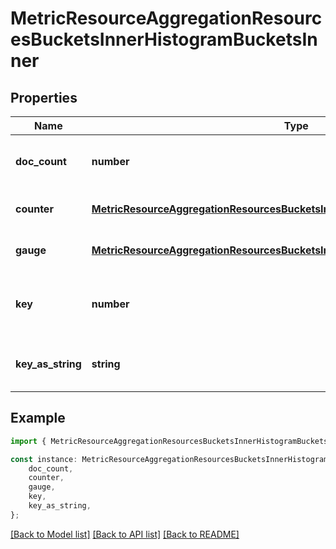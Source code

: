 # MetricResourceAggregationResourcesBucketsInnerHistogramBucketsInner


## Properties

Name | Type | Description | Notes
------------ | ------------- | ------------- | -------------
**doc_count** | **number** | Number of documents in the bucket | [optional] [default to undefined]
**counter** | [**MetricResourceAggregationResourcesBucketsInnerHistogramBucketsInnerCounter**](MetricResourceAggregationResourcesBucketsInnerHistogramBucketsInnerCounter.md) |  | [optional] [default to undefined]
**gauge** | [**MetricResourceAggregationResourcesBucketsInnerHistogramBucketsInnerGauge**](MetricResourceAggregationResourcesBucketsInnerHistogramBucketsInnerGauge.md) |  | [optional] [default to undefined]
**key** | **number** | Histogram key (typically unix timestamp) | [optional] [default to undefined]
**key_as_string** | **string** | Histogram key as string/date-time | [optional] [default to undefined]

## Example

```typescript
import { MetricResourceAggregationResourcesBucketsInnerHistogramBucketsInner } from '@qernal/chaos-client';

const instance: MetricResourceAggregationResourcesBucketsInnerHistogramBucketsInner = {
    doc_count,
    counter,
    gauge,
    key,
    key_as_string,
};
```

[[Back to Model list]](../README.md#documentation-for-models) [[Back to API list]](../README.md#documentation-for-api-endpoints) [[Back to README]](../README.md)
